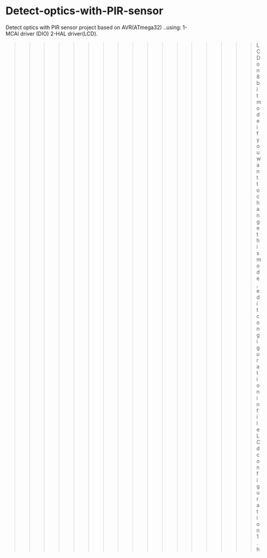 # Detect-optics-with-PIR-sensor
Detect optics with PIR sensor project based on AVR(ATmega32) ..using: 
1- MCAl driver (DIO)
2-HAL driver(LCD).  

>>>>>>>>>>>>>>>>>LCD on 8 bit mode if you want to change this mode , edit congiguration in file LCd configuration1.h

